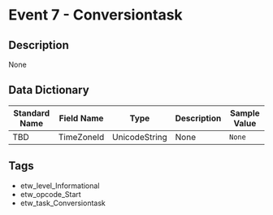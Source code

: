 # Event 7 - Conversiontask

## Description
None

## Data Dictionary
|Standard Name|Field Name|Type|Description|Sample Value|
|---|---|---|---|---|
|TBD|TimeZoneId|UnicodeString|None|`None`|

## Tags
* etw_level_Informational
* etw_opcode_Start
* etw_task_Conversiontask
